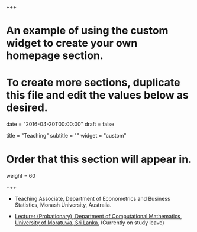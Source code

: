 +++
# An example of using the custom widget to create your own homepage section.
# To create more sections, duplicate this file and edit the values below as desired.

date = "2016-04-20T00:00:00"
draft = false

title = "Teaching"
subtitle = ""
widget = "custom"

# Order that this section will appear in.
weight = 60

+++
- Teaching Associate, Department of Econometrics and Business Statistics, Monash University, Australia.  

- [Lecturer (Probationary), Department of Computational Mathematics, University of Moratuwa, Sri Lanka.](http://www.itfac.mrt.ac.lk/index.php/academic-staff/staff-cm/pd-talagala) (Currently on study leave)